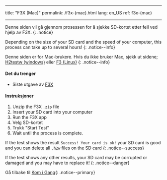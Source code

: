 * * *

title: "F3X (Mac)" permalink: /f3x-(mac).html lang: en_US ref: f3x-(mac)

* * *

Denne siden vil gå gjennom prosessen for å sjekke SD-kortet etter feil ved hjelp av F3X. {: .notice}

Depending on the size of your SD card and the speed of your computer, this process can take up to several hours! {: .notice--info}

Denne siden er for Mac-brukere. Hvis du ikke bruker Mac, sjekk ut sidene; [H2testw (windows)](h2testw-(windows)) eller [F3 (Linux)](f3-(linux)) {: .notice--info}

#### Det du trenger

* Siste utgave av [F3X](https://github.com/insidegui/F3X/releases)

#### Instruksjoner

  1. Unzip the F3X `.zip` file
  2. Insert your SD card into your computer
  3. Run the F3X app
  4. Velg SD-kortet
  5. Trykk "Start Test"
  6. Wait until the process is complete.

If the test shows the result `Success! Your card is ok!` your SD card is good and you can delete all `.h2w` files on the SD card {: .notice--success}

If the test shows any other results, your SD card may be corrupted or damaged and you may have to replace it! {: .notice--danger}

Gå tilbake til [Kom i Gang](get-started){: .notice--primary}